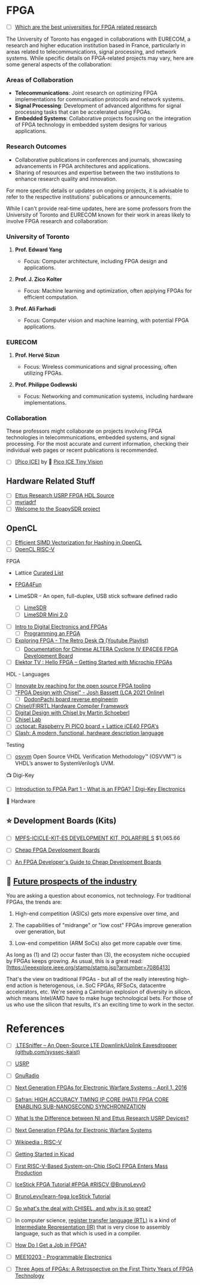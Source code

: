 # FPGA

- [ ] [Which are the best universities for FPGA related research](https://www.quora.com/Which-are-the-best-universities-for-FPGA-related-research)

The University of Toronto has engaged in collaborations with EURECOM, a research and higher education institution based in France, particularly in areas related to telecommunications, signal processing, and network systems. While specific details on FPGA-related projects may vary, here are some general aspects of the collaboration:

### Areas of Collaboration
- **Telecommunications**: Joint research on optimizing FPGA implementations for communication protocols and network systems.
- **Signal Processing**: Development of advanced algorithms for signal processing tasks that can be accelerated using FPGAs.
- **Embedded Systems**: Collaborative projects focusing on the integration of FPGA technology in embedded system designs for various applications.

### Research Outcomes
- Collaborative publications in conferences and journals, showcasing advancements in FPGA architectures and applications.
- Sharing of resources and expertise between the two institutions to enhance research quality and innovation.

For more specific details or updates on ongoing projects, it is advisable to refer to the respective institutions' publications or announcements.

While I can't provide real-time updates, here are some professors from the University of Toronto and EURECOM known for their work in areas likely to involve FPGA research and collaboration:

### University of Toronto
1. **Prof. Edward Yang**
   - Focus: Computer architecture, including FPGA design and applications.
   
2. **Prof. J. Zico Kolter**
   - Focus: Machine learning and optimization, often applying FPGAs for efficient computation.

3. **Prof. Ali Farhadi**
   - Focus: Computer vision and machine learning, with potential FPGA applications.

### EURECOM
1. **Prof. Hervé Sizun**
   - Focus: Wireless communications and signal processing, often utilizing FPGAs.

2. **Prof. Philippe Godlewski**
   - Focus: Networking and communication systems, including hardware implementations.

### Collaboration
These professors might collaborate on projects involving FPGA technologies in telecommunications, embedded systems, and signal processing. For the most accurate and current information, checking their individual web pages or recent publications is recommended.

- [ ] [[Pico ICE]](pico-ice) by :shark: [Pico ICE Tiny Vision](https://pico-ice.tinyvision.ai)

## Hardware Related Stuff

- [ ] [Ettus Research USRP FPGA HDL Source](https://github.com/EttusResearch/fpga)
- [ ] [myriadrf](https://myriadrf.org)
- [ ] [Welcome to the SoapySDR project](https://github.com/pothosware/SoapySDR/wiki)

## OpenCL

- [ ] [Efficient SIMD Vectorization for Hashing in OpenCL](https://openproceedings.org/2018/conf/edbt/paper-330.pdf)
- [ ] [OpenCL RISC-V](https://carrv.github.io/2021/papers/CARRV2021_paper_36_Blaise.pdf)

FPGA

* Lattice [Curated List](https://github.com/kelu124/awesome-latticeFPGAs)
* [FPGA4Fun](https://www.fpga4fun.com/) 

* LimeSDR - An open, full-duplex, USB stick software defined radio
  - [ ] [LimeSDR](https://www.crowdsupply.com/lime-micro/limesdr)
  - [ ] [LimeSDR Mini 2.0](https://www.crowdsupply.com/lime-micro/limesdr-mini-2)

- [ ] [Intro to Digital Electronics and FPGAs](https://www.youtube.com/watch?v=-qpfv8KLXOk)
  - [ ] [Programming an FPGA](https://learn.sparkfun.com/tutorials/programming-an-fpga)

- [ ] [Exploring FPGA - The Retro Desk :tv: (Youtube Playlist)](https://www.youtube.com/playlist?list=PLPSrOWYluVLJxqlrWqjZWQ1B4bBgrQ42G)
  - [ ] [Documentation for Chinese ALTERA Cyclone IV EP4CE6 FPGA Development Board](https://github.com/SlithyMatt/Altera-Cyclone-IV-board-V3.0)

- [ ] [Elektor TV : Hello FPGA – Getting Started with Microchip FPGAs](https://youtu.be/zcaZxu010cg)

HDL - Languages

- [ ] [Innovate by reaching for the open source FPGA tooling](https://f4pga.org)
- [ ] ["FPGA Design with Chisel" - Josh Bassett (LCA 2021 Online)](https://www.youtube.com/watch?v=Wst8IoYRWKo)
  - [ ] [DodonPachi board reverse engineerin](https://en.wikipedia.org/wiki/DoDonPachi)
- [ ] [Chisel/FIRRTL Hardware Compiler Framework](https://www.chisel-lang.org/)
- [ ] [Digital Design with Chisel by Martin Schoeberl](https://github.com/schoeberl/chisel-book)
- [ ] [Chisel Lab](https://github.com/schoeberl/chisel-lab)
- [ ] [:octocat: Raspberry Pi PICO board + Lattice iCE40 FPGA's](https://github.com/tinyvision-ai-inc/pico-ice)
- [ ] [Clash: A modern, functional, hardware description language](https://clash-lang.org/)

Testing 

- [ ] [osvvm](https://osvvm.org/) Open Source VHDL Verification Methodology™ (OSVVM™) is VHDL’s answer to SystemVerilog’s UVM.

:tv: Digi-Key

- [ ] [Introduction to FPGA Part 1 - What is an FPGA? | Digi-Key Electronics](https://www.youtube.com/watch?v=lLg1AgA2Xoo&list=PLEBQazB0HUyT1WmMONxRZn9NmQ_9CIKhb)

:electric_plug: Hardware

## :star: Development Boards (Kits)

- [ ] [MPFS-ICICLE-KIT-ES DEVELOPMENT KIT, POLARFIRE S](https://canada.newark.com/microchip/mpfs-icicle-kit-es/development-kit-polarfire-soc/dp/45AJ6163) $1,065.66
- [ ] [Cheap FPGA Development Boards](https://joelw.id.au/FPGA/CheapFPGADevelopmentBoards)
- [ ] [An FPGA Developer's Guide to Cheap Development Boards](https://hackster.io/news/an-fpga-developer-s-guide-to-cheap-development-boards-8f1782bb271a)


## 🥇 [Future prospects of the industry](https://www.reddit.com/r/FPGA/comments/1191ec0/future_prospects_of_the_industry)


You are asking a question about economics, not technology. For traditional FPGAs, the trends are:

1. High-end competition (ASICs) gets more expensive over time, and

1. The capabilities of "midrange" or "low cost" FPGAs improve generation over generation, but

1. Low-end competition (ARM SoCs) also get more capable over time.

As long as (1) and (2) occur faster than (3), the ecosystem niche occupied by FPGAs keeps growing. As usual, this is a great read: [https://ieeexplore.ieee.org/stamp/stamp.jsp?arnumber=7086413]

That's the view on traditional FPGAs - but all of the really interesting high-end action is heterogenous, i.e. SoC FPGAs, RFSoCs, datacentre accelerators, etc. We're seeing a Cambrian explosion of diversity in silicon, which means Intel/AMD have to make huge technological bets. For those of us who use the silicon that results, it's an exciting time to work in the sector.


# References
- [ ] [	LTESniffer – An Open-Source LTE Downlink/Uplink Eavesdropper (github.com/syssec-kaist)](https://news.ycombinator.com/item?id=35952206)
- [ ] [USRP](https://www.ettus.com/sdr-software/uhd-usrp-hardware-driver)
- [ ] [GnuRadio](https://www.ettus.com/sdr-software/gnu-radio/)
- [ ] [Next Generation FPGAs for Electronic Warfare Systems - April 1, 2016](https://www.mobilityengineeringtech.com/component/content/article/adt/pub/features/articles/24386)
- [ ] [Safran: HIGH ACCURACY TIMING IP CORE (HATI) FPGA CORE ENABLING SUB-NANOSECOND SYNCHRONIZATION](https://safran-navigation-timing.com/product/high-accuracy-timing-ip-core-hati)
- [ ] [What Is the Difference between NI and Ettus Research USRP Devices?](https://www.ni.com/en-ca/shop/wireless-design-test/what-is-a-usrp-software-defined-radio/what-is-the-difference-between-ni-and-ettus-usrps.html)
- [ ] [Next Generation FPGAs for Electronic Warfare Systems](https://www.mobilityengineeringtech.com/component/content/article/adt/pub/features/articles/24386)
- [ ] [Wikipedia : RISC-V](https://en.wikipedia.org/wiki/RISC-V)
- [ ] [Getting Started in Kicad](https://docs.kicad.org/7.0/en/getting_started_in_kicad/getting_started_in_kicad.html)
- [ ] [First RISC-V-Based System-on-Chip (SoC) FPGA Enters Mass Production](https://www.microchip.com/en-us/about/news-releases/products/first-risc-v-based-system-on-chip-fpga-enters-mass-production)
- [ ] [IceStick FPGA Tutorial #FPGA #RISCV @BrunoLevy0](https://blog.adafruit.com/2021/01/28/icestick-fpga-tutorial-fpga-riscv-brunolevy01/)
- [ ] [BrunoLevy/learn-fpga IceStick Tutorial](https://github.com/BrunoLevy/learn-fpga/blob/master/FemtoRV/TUTORIALS/IceStick.md)
- [ ] [So what's the deal with CHISEL, and why is it so great?](https://www.reddit.com/r/FPGA/comments/wnnhb8/so_whats_the_deal_with_chisel_and_why_is_it_so/)
- [ ] In computer science, [register transfer language (RTL)](https://en.wikipedia.org/wiki/Register_transfer_language)  is a kind of  [Intermediate Representation (IR)](https://en.wikipedia.org/wiki/Intermediate_representation) that is very close to assembly language, such as that which is used in a compiler.
- [ ] [How Do I Get a Job in FPGA?](https://digilent.com/blog/how-do-i-get-a-job-in-fpga/)
- [ ] [MEE10203 - Programmable Electronics](https://www.youtube.com/playlist?list=PL_N6Mn2-rIULhuVNHMpjmmKMYafQjaCZX)
- [ ] [Three Ages of FPGAs: A Retrospective on the First Thirty Years of FPGA Technology](https://ieeexplore.ieee.org/document/7086413)

